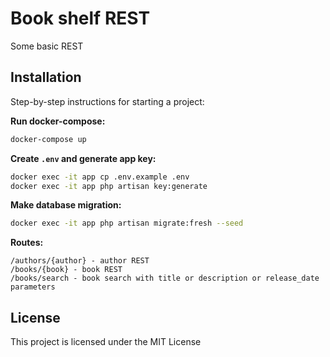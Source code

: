 # Book shelf REST
Some basic REST

## Installation

Step-by-step instructions for starting a project:

**Run docker-compose:**
```bash
docker-compose up
```

**Create `.env` and generate app key:**
```bash
docker exec -it app cp .env.example .env
docker exec -it app php artisan key:generate
```

**Make database migration:**
```bash
docker exec -it app php artisan migrate:fresh --seed
```

**Routes:**
```
/authors/{author} - author REST
/books/{book} - book REST
/books/search - book search with title or description or release_date parameters
```

## License

This project is licensed under the MIT License
